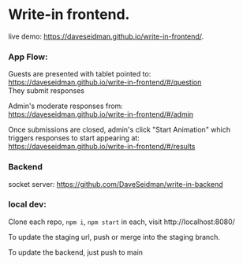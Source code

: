 # Write-in frontend. 

live demo: https://daveseidman.github.io/write-in-frontend/. 

### App Flow:

Guests are presented with tablet pointed to:   
https://daveseidman.github.io/write-in-frontend/#/question   
They submit responses

Admin's moderate responses from:  
https://daveseidman.github.io/write-in-frontend/#/admin  

Once submissions are closed, admin's click "Start Animation" which triggers responses to start appearing at:
https://daveseidman.github.io/write-in-frontend/#/results  


### Backend

socket server: https://github.com/DaveSeidman/write-in-backend




### local dev: 

Clone each repo, `npm i`, `npm start` in each, visit http://localhost:8080/

To update the staging url, push or merge into the staging branch.  

To update the backend, just push to main
